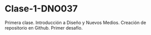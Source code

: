 # Clase-1-DNO037
Primera clase.
Introducción a Diseño y Nuevos Medios. Creación de repositorio en Github. Primer desafío.
